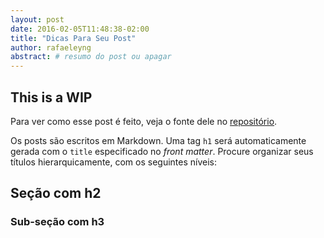 ```yaml
---
layout: post
date: 2016-02-05T11:48:38-02:00
title: "Dicas Para Seu Post"
author: rafaeleyng
abstract: # resumo do post ou apagar
---
```


## This is a WIP

Para ver como esse post é feito, veja o fonte dele no [repositório](https://github.com/CWISoftware/drops/blob/gh-pages/_posts/2016-02-05-dicas-para-seu-post.markdown).

Os posts são escritos em Markdown. Uma tag `h1` será automaticamente gerada com o `title` especificado no *front matter*. Procure organizar seus títulos hierarquicamente, com os seguintes níveis:

## Seção com h2

### Sub-seção com h3

